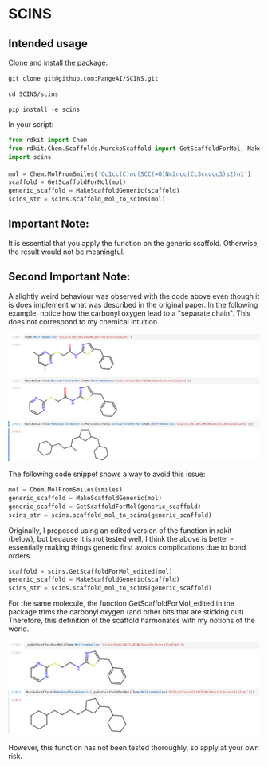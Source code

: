 # SCINS

## Intended usage

Clone and install the package:

`git clone git@github.com:PangeAI/SCINS.git`

`cd SCINS/scins`

`pip install -e scins`

In your script:

```python
from rdkit import Chem
from rdkit.Chem.Scaffolds.MurckoScaffold import GetScaffoldForMol, MakeScaffoldGeneric
import scins

mol = Chem.MolFromSmiles('Cc1cc(C)nc(SCC(=O)Nc2ncc(Cc3ccccc3)s2)n1')
scaffold = GetScaffoldForMol(mol)
generic_scaffold = MakeScaffoldGeneric(scaffold)
scins_str = scins.scaffold_mol_to_scins(mol)
```

## Important Note:

It is essential that you apply the function on
the generic scaffold. Otherwise, the result would not be meaningful.

## Second Important Note:

A slightly weird behaviour was observed with the code above even though
it is does implement what was described in the original paper. 
In the following example, notice how the carbonyl oxygen lead to a "separate chain". 
This does not correspond to my chemical intuition.

![alt text](assets/weird_scaffold_def.png "Figure 1")

The following code snippet shows a way to avoid this issue:

```python
mol = Chem.MolFromSmiles(smiles)
generic_scaffold = MakeScaffoldGeneric(mol)
generic_scaffold = GetScaffoldForMol(generic_scaffold)
scins_str = scins.scaffold_mol_to_scins(generic_scaffold)
```

Originally, I proposed using an edited version of the function in rdkit (below), but because it is not tested well, 
I think the above is better - essentially making things generic first avoids complications due to bond orders.

```python
scaffold = scins.GetScaffoldForMol_edited(mol)
generic_scaffold = MakeScaffoldGeneric(scaffold)
scins_str = scins.scaffold_mol_to_scins(generic_scaffold)
```
For the same molecule, the function GetScaffoldForMol_edited in the 
package trims the carbonyl oxygen (and other bits that are sticking out).
Therefore, this definition of the scaffold harmonates with my notions of the world.

![alt text](assets/better_scaffold_def.png "Figure 2")

However, this function has not been tested thoroughly, so apply at your own risk.
